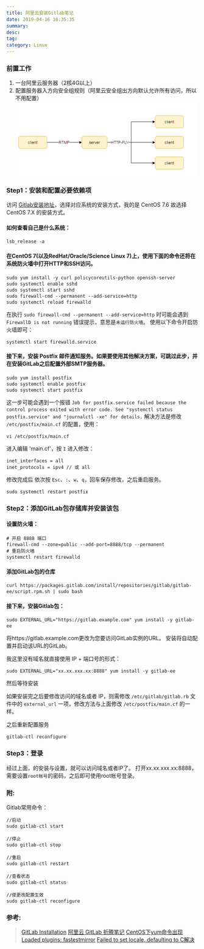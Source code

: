 ```yaml
---
title: 阿里云安装Gitlab笔记
date: 2019-04-16 16:35:35
summary: 
desc: 
tag: 
category: Linux
---
```

### 前置工作
1. 一台阿里云服务器（2核4G以上）
2. 配置服务器入方向安全组规则（阿里云安全组出方向默认允许所有访问，所以不用配置）
![配置入方向安全组](https://raw.githubusercontent.com/hbxywdk/hexo-blog/master/assets/2019-03/http-flv.png)


### Step1：安装和配置必要依赖项
访问 [Gitlab安装地址](https://about.gitlab.com/install/)，选择对应系统的安装方式，我的是 CentOS 7.6 故选择 CentOS 7.X 的安装方式。 

#### 如何查看自己是什么系统：
```
lsb_release -a
```
#### 在CentOS 7(以及RedHat/Oracle/Science Linux 7)上，使用下面的命令还将在系统防火墙中打开HTTP和SSH访问。
```
sudo yum install -y curl policycoreutils-python openssh-server
sudo systemctl enable sshd
sudo systemctl start sshd
sudo firewall-cmd --permanent --add-service=http
sudo systemctl reload firewalld
```
在执行 `sudo firewall-cmd --permanent --add-service=http` 时可能会遇到 `FirewallD is not running` 错误提示，意思是`未运行防火墙`。 
使用以下命令开启防火墙即可：
```
systemctl start firewalld.service
```
#### 接下来，安装 Postfix 邮件通知服务。如果要使用其他解决方案，可跳过此步，并在安装GitLab之后配置外部SMTP服务器。
```
sudo yum install postfix
sudo systemctl enable postfix
sudo systemctl start postfix
```
这一步可能会遇到一个报错 `Job for postfix.service failed because the control process exited with error code. See "systemctl status postfix.service" and "journalctl -xe" for details.` 
解决方法是修改 `/etc/postfix/main.cf` 的配置，使用：
```
vi /etc/postfix/main.cf
```
进入编辑 'main.cf'，按 `I` 进入修改：
```
inet_interfaces = all
inet_protocols = ipv4 // 或 all
```
修改完成后 依次按 `Esc`、`:`、`w`、`q`，回车保存修改，之后重启服务。
```
sudo systemctl restart postfix
```

### Step2：添加GitLab包存储库并安装该包

#### 设置防火墙：
```
# 开启 8888 端口
firewall-cmd --zone=public --add-port=8888/tcp --permanent
# 重启防火墙
systemctl restart firewalld
```

#### 添加GitLab包的仓库
```
curl https://packages.gitlab.com/install/repositories/gitlab/gitlab-ee/script.rpm.sh | sudo bash
```

#### 接下来，安装Gitlab包：
```
sudo EXTERNAL_URL="https://gitlab.example.com" yum install -y gitlab-ee
```
将https://gitlab.example.com更改为您要访问GitLab实例的URL。 安装将自动配置并启动该URL的GitLab。 

我这里没有域名就直接使用 IP + 端口号的形式：
```
sudo EXTERNAL_URL="xx.xx.xxx.xx:8888" yum install -y gitlab-ee
```
然后等待安装 

如果安装完之后要修改访问的域名或者 IP，则需修改 `/etc/gitlab/gitlab.rb` 文件中的 `external_url` 一项，修改方法与上面修改 `/etc/postfix/main.cf` 的一样。

之后重新配置服务
```
gitlab-ctl reconfigure
```

### Step3：登录
经过上面，的安装与设置，就可以访问域名或者IP了。
打开xx.xx.xxx.xx:8888，需要设置`root帐号`的密码，之后即可使用root帐号登录。

### 附:
Gitlab常用命令：
```
//启动
sudo gitlab-ctl start

//停止
sudo gitlab-ctl stop

//重启
sudo gitlab-ctl restart

//查看状态
sudo gitlab-ctl status

//使更改配置生效
sudo gitlab-ctl reconfigure

```

### 参考:
> [GitLab Installation](https://about.gitlab.com/install)
> [阿里云 GitLab 折腾笔记](https://blog.hhking.cn/2018/11/24/aliyun-gitlab-install/)
> [CentOS下yum命令出现Loaded plugins: fastestmirror](https://blog.csdn.net/tiweeny/article/details/73333806)
> [Failed to set locale, defaulting to C解决](https://zocodev.com/aliyun-ecs-errors-resolve.html)